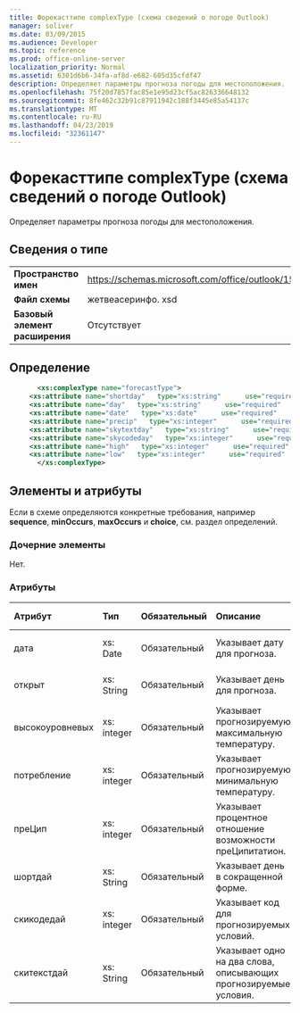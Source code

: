 ```yaml
---
title: Форекасттипе complexType (схема сведений о погоде Outlook)
manager: soliver
ms.date: 03/09/2015
ms.audience: Developer
ms.topic: reference
ms.prod: office-online-server
localization_priority: Normal
ms.assetid: 6301d6b6-34fa-af8d-e682-605d35cfdf47
description: Определяет параметры прогноза погоды для местоположения.
ms.openlocfilehash: 75f20d7857fac85e1e95d23cf5ac826336648132
ms.sourcegitcommit: 8fe462c32b91c87911942c188f3445e85a54137c
ms.translationtype: MT
ms.contentlocale: ru-RU
ms.lasthandoff: 04/23/2019
ms.locfileid: "32361147"
---
```

# <a name="forecasttype-complextype-outlook-weather-information-schema"></a>Форекасттипе complexType (схема сведений о погоде Outlook)

Определяет параметры прогноза погоды для местоположения.
  
## <a name="type-information"></a>Сведения о типе

|||
|:-----|:-----|
|**Пространство имен** <br/> |https://schemas.microsoft.com/office/outlook/15/getweatherinfo.xsd  <br/> |
|**Файл схемы** <br/> |жетвеасеринфо. xsd  <br/> |
|**Базовый элемент расширения** <br/> |Отсутствует  <br/> |
   
## <a name="definition"></a>Определение

```XML
       <xs:complexType name="forecastType">
     <xs:attribute name="shortday"   type="xs:string"      use="required"     />
     <xs:attribute name="day"   type="xs:string"      use="required"     />
     <xs:attribute name="date"   type="xs:date"      use="required"     />
     <xs:attribute name="precip"   type="xs:integer"      use="required"     />
     <xs:attribute name="skytextday"   type="xs:string"      use="required"     />
     <xs:attribute name="skycodeday"   type="xs:integer"      use="required"     />
     <xs:attribute name="high"   type="xs:integer"      use="required"     />
     <xs:attribute name="low"   type="xs:integer"      use="required"     />
       </xs:complexType>

```

## <a name="elements-and-attributes"></a>Элементы и атрибуты

Если в схеме определяются конкретные требования, например **sequence**, **minOccurs**, **maxOccurs** и **choice**, см. раздел определений. 
  
### <a name="child-elements"></a>Дочерние элементы

Нет.
  
### <a name="attributes"></a>Атрибуты

|**Атрибут**|**Тип**|**Обязательный**|**Описание**|**Возможные значения**|
|:-----|:-----|:-----|:-----|:-----|
|дата  <br/> |xs: Date  <br/> |Обязательный  <br/> |Указывает дату для прогноза.  <br/> |Значение типа xs: Date  <br/> |
|открыт  <br/> |xs: String  <br/> |Обязательный  <br/> |Указывает день для прогноза.  <br/> |Значение типа xs: String.  <br/> |
|высокоуровневых  <br/> |xs: integer  <br/> |Обязательный  <br/> |Указывает прогнозируемую максимальную температуру.  <br/> |Значение типа xs: integer  <br/> |
|потребление  <br/> |xs: integer  <br/> |Обязательный  <br/> |Указывает прогнозируемую минимальную температуру.  <br/> |Значение типа xs: integer  <br/> |
|преЦип  <br/> |xs: integer  <br/> |Обязательный  <br/> |Указывает процентное отношение возможности преЦипитатион.  <br/> |Значение типа xs: integer  <br/> |
|шортдай  <br/> |xs: String  <br/> |Обязательный  <br/> |Указывает день в сокращенной форме.  <br/> |Значение типа xs: String.  <br/> |
|скикодедай  <br/> |xs: integer  <br/> |Обязательный  <br/> |Указывает код для прогнозируемых условий.  <br/> |Значение типа xs: integer  <br/> |
|скитекстдай  <br/> |xs: String  <br/> |Обязательный  <br/> |Указывает одно на два слова, описывающих прогнозируемые условия.  <br/> |Значение типа xs: String.  <br/> |
   

